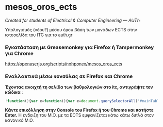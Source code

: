 mesos_oros_ects
===============
_Created for students of Electrical & Computer Engineering — AUTh_

Υπολογισμός (νέου?) μέσου όρου βάση των μονάδων ECTS στην ιστοσελίδα του ITC για το auth.gr

### Εγκατάσταση με Greasemonkey για Firefox ή Tampermonkey για Chrome ###
https://openuserjs.org/scripts/nohponex/mesos_oros_ects

### Εναλλακτικά μέσω κονσόλας σε Firefox και Chrome ###
**Έχοντας ανοιχτή τη σελίδα των βαθμολογιών στo itc, αντιγράψτε τον κώδικα :**

```javascript
!function(){var e=function(){var e=document.querySelectorAll('#mainTable>tbody>tr:nth-child(2) table>tbody>tr[height="25"]:not(.italicHeader)');if(e){for(var t=0,r=0,a=0,l=0,n=0,o=e.length;o>n;++n){var i=e[n],d=parseInt(i.querySelectorAll("td")[5].innerHTML.trim()),c=i.querySelectorAll("td")[6].querySelectorAll("span")[0].innerHTML.trim().replace(",",".");isNaN(c)||(c=parseFloat(c),c>=5&&(l+=c*d,a+=d,t+=c,++r))}var h=(Math.round(t/r*100)/100,Math.round(l/a*100)/100),u=document.querySelector('#mainTable>tbody>tr:nth-child(2) table>tbody>tr[height="20"] > td:last-of-type > b');u?u.insertAdjacentHTML("beforeend",' Νέος Μέσος Όρος (ECTS) : <span class="error">'+h+"</span>"):alert("Νέος Μέσος Όρος (ECTS) :"+h)}};e()}();
```


**Κάντε επικόλληση στην Console του Firefox ή του Chrome και πατήστε Enter.**
Η ένδειξη του Μ.Ο. με τα ECTS εμφανίζεται κάτω κάτω διπλά στον κανονικό Μ.Ο.
